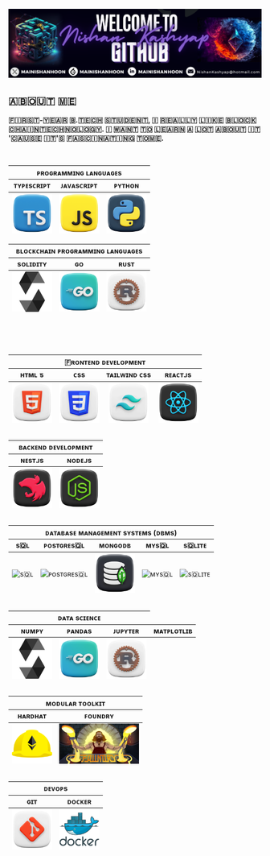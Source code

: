 <p align="center">
 <img src="https://github.com/mainishanhoon/mainishanhoon/blob/main/Assests/Github%20Cover%20Page.png" alt="Cover Page"/>
</p>

## ​🇦​​🇧​​🇴​​🇺​​🇹​ ​🇲​​🇪​

**🇫​🇮​🇷​🇸​🇹​-🇾​🇪​🇦​🇷​ 🇧​.🇹​🇪​🇨​🇭​ 🇸​🇹​🇺​🇩​🇪​🇳​🇹​, 🇮​ 🇷​🇪​🇦​🇱​🇱​🇾​ 🇱​🇮​🇰​🇪​ 🇧​🇱​🇴​🇨​🇰​🇨​🇭​🇦​🇮​🇳​ 🇹​🇪​🇨​🇭​🇳​🇴​🇱​🇴​🇬​🇾​. 🇮​ 🇼​🇦​🇳​🇹​ 🇹​🇴​ 🇱​🇪​🇦​🇷​🇳​ 🇦​ 🇱​🇴​🇹​ 🇦​🇧​🇴​🇺​🇹​ 🇮​🇹​ '🇨​🇦​🇺​🇸​🇪​ 🇮​🇹​'🇸​ 🇫​🇦​🇸​🇨​🇮​🇳​🇦​🇹​🇮​🇳​🇬​ 🇹​🇴​ 🇲​🇪​.**

<br/>
<div align="center">
<table>
  <thead>
    <tr>
      <th scope="col" colspan ="3">ᴘʀᴏɢʀᴀᴍᴍɪɴɢ ʟᴀɴɢᴜᴀɢᴇѕ</th>
    </tr>
  </thead>
  <tbody>
       <tr>
      <td align ="center"><b>ᴛʏᴘᴇѕᴄʀɪᴘᴛ</b></td>
      <td align ="center"><b>ᴊᴀᴠᴀѕᴄʀɪᴘᴛ</b></td>
      <td align ="center"><b>ᴘʏᴛʜᴏɴ</b></td>
    </tr>
  </tbody>
  <tfoot>
    <tr>
      <td align ="center"><img src="https://github.com/mainishanhoon/mainishanhoon/blob/main/Assests/TypeScript.png" title="ᴛʏᴘᴇѕᴄʀɪᴘᴛ" alt="ᴛʏᴘᴇѕᴄʀɪᴘᴛ" width="80" height="80"/></td>
      <td align ="center"><img src="https://github.com/mainishanhoon/mainishanhoon/blob/main/Assests/JavaScript.png" title="ᴊᴀᴠᴀѕᴄʀɪᴘᴛ" alt="ᴊᴀᴠᴀѕᴄʀɪᴘᴛ" width="80" height="80"/></td>
      <td align ="center"><img src="https://github.com/mainishanhoon/mainishanhoon/blob/main/Assests/Python.png" title="ᴘʏᴛʜᴏɴ" alt="ᴘʏᴛʜᴏɴ" width="80" height="80"/></td>     
    </tr>
  </tfoot>
</table>

<table>
  <thead>
    <tr>
      <th scope="col" colspan ="3">​​ʙʟᴏᴄᴋᴄʜᴀɪɴ ᴘʀᴏɢʀᴀᴍᴍɪɴɢ ʟᴀɴɢᴜᴀɢᴇѕ</th>
    </tr>
  </thead>
  <tbody>
       <tr>
      <td align ="center"><b>ѕᴏʟɪᴅɪᴛʏ</b></td>
      <td align ="center"><b>ɢᴏ</b></td>
      <td align ="center"><b>ʀᴜѕᴛ</b></td>
    </tr>
  </tbody>
  <tfoot>
    <tr>
      <td align ="center"><img src="https://github.com/devicons/devicon/blob/master/icons/solidity/solidity-original.svg" title="ѕᴏʟɪᴅɪᴛʏ" alt="ѕᴏʟɪᴅɪᴛʏ" width="80" height="80"/></td>
      <td align ="center"><img src="https://github.com/mainishanhoon/mainishanhoon/blob/main/Assests/Golang.png" title="ɢᴏʟᴀɴɢ" alt="ɢᴏʟᴀɴɢ" width="80" height="80"/></td>
      <td align ="center"><img src="https://github.com/mainishanhoon/mainishanhoon/blob/main/Assests/Rust.png" title="ʀᴜѕᴛ"  alt="ʀᴜѕᴛ" width="80" height="80"/></td>     
    </tr>
  </tfoot>
</table>
</div>
<br/>
<br>
<br/>
<table align="left">
  <thead>
    <tr>
      <th scope="col" colspan ="4">🇫ʀᴏɴᴛᴇɴᴅ ᴅᴇᴠᴇʟᴏᴘᴍᴇɴᴛ</th>
    </tr>
  </thead>
  <tbody>
       <tr>
      <td align ="center"><b>ʜᴛᴍʟ ƽ</b></td>
      <td align ="center"><b>ᴄѕѕ</b></td>
      <td align ="center"><b>ᴛᴀɪʟᴡɪɴᴅ ᴄѕѕ</b></td>
      <td align ="center"><b>ʀᴇᴀᴄᴛ.ᴊѕ</b></td>
    </tr>
  </tbody>
  <tfoot>
    <tr>
      <td align ="center"><img src="https://github.com/mainishanhoon/mainishanhoon/blob/main/Assests/HTML5.png" title="ʜᴛᴍʟ ƽ" alt="ʜᴛᴍʟ ƽ" width="80" height="80"/></td>
      <td align ="center"><img src="https://github.com/mainishanhoon/mainishanhoon/blob/main/Assests/CSS.png" title="ᴄѕѕ" alt="ᴄѕѕ" width="80" height="80"/></td>
      <td align ="center"><img src="https://github.com/mainishanhoon/mainishanhoon/blob/main/Assests/Tailwind%20CSS.png" title="ᴛᴀɪʟᴡɪɴᴅ ᴄѕѕ" alt="ᴛᴀɪʟᴡɪɴᴅ ᴄѕѕ" width="80" height="80"/></td>     
      <td align ="center"><img src="https://github.com/mainishanhoon/mainishanhoon/blob/main/Assests/React.js.png" title="ʀᴇᴀᴄᴛ.ᴊѕ" alt="ʀᴇᴀᴄᴛ.ᴊѕ" width="80" height="80"/></td>     
    </tr>
  </tfoot>
</table>

<table align="right">
  <thead>
    <tr>
      <th scope="col" colspan ="2">ʙᴀᴄᴋᴇɴᴅ ᴅᴇᴠᴇʟᴏᴘᴍᴇɴᴛ</th>
    </tr>
  </thead>
  <tbody>
    <tr>
      <td align ="center"><b>ɴᴇѕᴛ.ᴊѕ</b></td>
      <td align ="center"><b>ɴᴏᴅᴇ.ᴊѕ</b></td>
    </tr>
  </tbody>
  <tfoot>
    <tr>
      <td align ="center"><img src="https://github.com/mainishanhoon/mainishanhoon/blob/main/Assests/Nest.js.png" title="ɴᴇѕᴛ.ᴊѕ" alt="ɴᴇѕᴛ.ᴊѕ" width="80" height="80"/></td>
      <td align ="center"><img src="https://github.com/mainishanhoon/mainishanhoon/blob/main/Assests/Node.js.png" title="ɴᴏᴅᴇ.ᴊѕ"  alt="ɴᴏᴅᴇ.ᴊѕ" width="80" height="80"/></td>     
    </tr>
  </tfoot>
</table>
<br/>
<br>
<br/>
<table align="left">
  <thead>
    <tr>
      <th scope="col" colspan ="5">​​ᴅᴀᴛᴀʙᴀѕᴇ ᴍᴀɴᴀɢᴇᴍᴇɴᴛ ѕʏѕᴛᴇᴍѕ (ᴅʙᴍѕ)</th>
    </tr>
  </thead>
  <tbody>
       <tr>
      <td align ="center"><b>ѕ🇶​​ʟ</b></td>
      <td align ="center"><b>ᴘᴏѕᴛɢʀᴇѕ🇶ʟ</b></td>
      <td align ="center"><b>ᴍᴏɴɢᴏᴅʙ</b></td>
      <td align ="center"><b>ᴍʏѕ​​🇶ʟ</b></td>
      <td align ="center"><b>ѕ🇶ʟɪᴛᴇ</b></td>
    </tr>
  </tbody>
  <tfoot>
    <tr>
      <td align ="center"><img src="https://github.com/mainishanhoon/mainishanhoon/blob/main/Assests/ѕ🇶​​ʟ.png" title="ѕ🇶​​ʟ" alt="ѕ🇶​​ʟ" width="80" height="80"/></td>
      <td align ="center"><img src="https://github.com/devicons/devicon/blob/master/icons/postgreѕ🇶​​ʟ/postgreѕ🇶​​ʟ-original.svg" title="ᴘᴏѕᴛɢʀᴇѕ🇶​​ʟ" alt="ᴘᴏѕᴛɢʀᴇѕ🇶​​ʟ" width="80" height="80"/></td>
      <td align ="center"><img src="https://github.com/mainishanhoon/mainishanhoon/blob/main/Assests/MongoDB.png" title="ᴍᴏɴɢᴏᴅʙ" alt="ᴍᴏɴɢᴏᴅʙ" width="80" height="80"/></td>     
      <td align ="center"><img src="https://github.com/mainishanhoon/mainishanhoon/blob/main/Assests/Myѕ🇶​​ʟ.png" title="ᴍʏѕ🇶​​ʟ" alt="ᴍʏѕ🇶​​ʟ" width="80" height="80"/></td>     
      <td align ="center"><img src="https://github.com/mainishanhoon/mainishanhoon/blob/main/Assests/ѕ🇶​​ʟite.png" title="ѕ🇶​​ʟɪᴛᴇ" alt="ѕ🇶​​ʟɪᴛᴇ" width="80" height="80"/></td>     
    </tr>
  </tfoot>
</table>

<table align="right">
  <thead>
    <tr>
      <th scope="col" colspan ="3">ᴅᴀᴛᴀ ѕᴄɪᴇɴᴄᴇ</th>
    </tr>
  </thead>
  <tbody>
       <tr>
      <td align ="center"><b>ɴᴜᴍᴘʏ</b></td>
      <td align ="center"><b>ᴘᴀɴᴅᴀѕ</b></td>
      <td align ="center"><b>ᴊᴜᴘʏᴛᴇʀ</b></td>
      <td align ="center"><b>ᴍᴀᴛᴘʟᴏᴛʟɪʙ</b></td>
    </tr>
  </tbody>
  <tfoot>
    <tr>
      <td align ="center"><img src="https://github.com/devicons/devicon/blob/master/icons/solidity/solidity-original.svg" title="ѕᴏʟɪᴅɪᴛʏ" alt="ѕᴏʟɪᴅɪᴛʏ" width="80" height="80"/></td>
      <td align ="center"><img src="https://github.com/mainishanhoon/mainishanhoon/blob/main/Assests/Golang.png" title="ɢᴏʟᴀɴɢ" alt="ɢᴏʟᴀɴɢ" width="80" height="80"/></td>
      <td align ="center"><img src="https://github.com/mainishanhoon/mainishanhoon/blob/main/Assests/Rust.png" title="ʀᴜѕᴛ"  alt="ʀᴜѕᴛ" width="80" height="80"/></td>     
    </tr>
  </tfoot>
</table>
<br/>
<br>
<br/>
<table align="left">
  <thead>
    <tr>
      <th scope="col" colspan ="2">​​ᴍᴏᴅᴜʟᴀʀ ᴛᴏᴏʟᴋɪᴛ</th>
    </tr>
  </thead>
  <tbody>
       <tr>
      <td align ="center"><b>ʜᴀʀᴅʜᴀᴛ</b></td>
      <td align ="center"><b>ꜰᴏᴜɴᴅʀʏ</b></td>
    </tr>
  </tbody>
  <tfoot>
    <tr>
      <td align ="center"><img src="https://github.com/devicons/devicon/blob/master/icons/hardhat/hardhat-original.svg" title="ʜᴀʀᴅʜᴀᴛ" alt="ʜᴀʀᴅʜᴀᴛ" width="80" height="80"/></td>
      <td align ="center"><img src="https://github.com/mainishanhoon/mainishanhoon/blob/main/Assests/FoundrySS.jpeg" title="ꜰᴏᴜɴᴅʀʏ" alt="ꜰᴏᴜɴᴅʀʏ" width="159" height="80"/></td>
    </tr>
  </tfoot>
</table>

<table align="right">
  <thead>
    <tr>
      <th scope="col" colspan ="2">ᴅᴇᴠᴏᴘѕ</th>
    </tr>
  </thead>
  <tbody>
       <tr>
      <td align ="center"><b>ɢɪᴛ</b></td>
      <td align ="center"><b>ᴅᴏᴄᴋᴇʀ</b></td>
    </tr>
  </tbody>
  <tfoot>
    <tr>
      <td align ="center"><img src="https://github.com/mainishanhoon/mainishanhoon/blob/main/Assests/Git.png" title="ɢɪᴛ" alt="ɢɪᴛ" width="80" height="80"/></td>
      <td align ="center"><img src="https://github.com/devicons/devicon/blob/master/icons/docker/docker-original-wordmark.svg" title="ᴅᴏᴄᴋᴇʀ" alt="ᴅᴏᴄᴋᴇʀ" width="80" height="80"/></td>
    </tr>
  </tfoot>
</table>
<br/>

<!--
## ​🇵​​🇷​​🇴​​🇬​​🇷​​🇦​​🇲​​🇲​​🇮​​🇳​​🇬​ ​🇱​​🇦​​🇳​​🇬​​🇺​​🇦​​🇬​​🇪​​🇸​
| JavaScript | Go | Solidity | Python3 |
|:----------:|:----------:|:----------:|:----------:|
|<img src="https://github.com/mainishanhoon/mainishanhoon/blob/main/Assests/JavaScript.png" title="JavaScript" alt="JavaScript" width="80" height="80"/>|<img src="https://github.com/mainishanhoon/mainishanhoon/blob/main/Assests/Golang.png" title="Golang" alt="Golang" width="80" height="80"/>|<img src="https://github.com/devicons/devicon/blob/master/icons/solidity/solidity-original.svg" title="Solidity" alt="Solidity" width="80" height="80"/>|<img src="https://github.com/mainishanhoon/mainishanhoon/blob/main/Assests/Python.png" title="Python"  alt="Python" width="80" height="80"/>|


## 🇫​​🇷​​🇴​​🇳​​🇹​​🇪​​🇳​​🇩​ ​🇩​​🇪​​🇻​​🇪​​🇱​​🇴​​🇵​​🇪​​🇲​​🇪​​🇳​​🇹​
| HTML5 | CSS | Tailwind CSS |
|:----------:|:----------:|:----------:|
|<img src="https://github.com/mainishanhoon/mainishanhoon/blob/main/Assests/HTML5.png" title="HTML5" alt="HTML5" width="80" height="80"/>|<img src="https://github.com/mainishanhoon/mainishanhoon/blob/main/Assests/CSS.png" title="CSS" alt="CSS" width="80" height="80"/>|<img src="https://github.com/mainishanhoon/mainishanhoon/blob/main/Assests/Tailwind%20CSS.png" title="React.js" alt="React.js" width="80" height="80"/>|


## ​🇧​​🇦​​🇨​​🇰​​🇪​​🇳​​🇩​ ​🇩​​🇪​​🇻​​🇪​​🇱​​🇴​​🇵​​🇪​​🇲​​🇪​​🇳​​🇹​
| Node.js |
|:---------:|
|<img src="https://github.com/mainishanhoon/mainishanhoon/blob/main/Assests/Node.js.png" title="Node.js" alt="Node.js" width="80" height="80"/>|


## ​🇩​​🇦​​🇹​​🇦​ ​🇸​​🇨​​🇮​​🇪​​🇳​​🇨​​🇪
| Numpy | Pandas |  Jupyter | Matplotlib |
|:----------:|:----------:|:----------:|:----------:|
|<img src="https://github.com/mainishanhoon/mainishanhoon/blob/main/Assests/NumPy.png" title="Numpy" alt="Numpy" width="80" height="80"/>|<img src="https://github.com/devicons/devicon/blob/master/icons/pandas/pandas-original.svg" title="Pandas" alt="Pandas" width="80" height="80"/>|<img src="https://github.com/devicons/devicon/blob/master/icons/jupyter/jupyter-original-wordmark.svg" title="Jupyter" alt="Jupyter" width="80" height="80"/>|<img src="https://github.com/devicons/devicon/blob/master/icons/matplotlib/matplotlib-original.svg" title="Matplotlib" alt="Matplotlib" width="80" height="80"/>|

## ​🇩​​🇦​​🇹​​🇦​​🇧​​🇦​​🇸​​🇪​ ​🇲​​🇦​​🇳​​🇦​​🇬​​🇪​​🇲​​🇪​​🇳​​🇹​ ​🇸​​🇾​​🇸​​🇹​​🇪​​🇲​​🇸​ (​🇩​​🇧​​🇲​​🇸​)
| SQL | PostgreSQL | MongoDB | MySQL | SQLite |
|:-------:|:-------:|:-------:|:-------:|:-------:|
|<img src="https://github.com/mainishanhoon/mainishanhoon/blob/main/Assests/SQL.png" title="SQL" alt="SQL" width="80" height="80"/>|<img src="https://github.com/devicons/devicon/blob/master/icons/postgresql/postgresql-original.svg" title="PostgreSQL" alt="PostgreSQL" width="80" height="80"/>|<img src="https://github.com/mainishanhoon/mainishanhoon/blob/main/Assests/MongoDB.png" title="MongoDB" alt="MongoDB" width="80" height="80"/>|<img src="https://github.com/mainishanhoon/mainishanhoon/blob/main/Assests/MySQL.png" title="MySQL" alt="MySQL" width="80" height="80"/>|<img src="https://github.com/mainishanhoon/mainishanhoon/blob/main/Assests/SQLite.png" title="SQLite" alt="SQLite" width="80" height="80"/>|

## ​🇲​​🇴​​🇩​​🇺​​🇱​​🇦​​🇷​ ​🇹​​🇴​​🇴​​🇱​​🇰​​🇮​​🇹​
| HardHat | Foundry |
|:----------:|:----------:|
|<img src="https://github.com/devicons/devicon/blob/master/icons/hardhat/hardhat-original.svg" title="Hardhat" alt="Hardhat" width="80" height="80"/>|<img src="https://github.com/mainishanhoon/mainishanhoon/blob/main/Assests/FoundrySS.jpeg" title="Foundry" alt="Foundry" width="159" height="80"/>|

## ​🇩​​🇪​​🇻​​🇴​​🇵​​🇸
| Git | Docker |
|:----------:|:----------:|
|<img src="https://github.com/mainishanhoon/mainishanhoon/blob/main/Assests/Git.png" title="Git" alt="Git" width="80" height="80"/>|<img src="https://github.com/devicons/devicon/blob/master/icons/docker/docker-original-wordmark.svg" title="Docker" alt="Docker" width="80" height="80"/>|
-->
<!-- ## ​🇮​​🇳​​🇹​​🇪​​🇬​​🇷​​🇦​​🇹​​🇪​​🇩​ ​🇩​​🇪​​🇻​​🇪​​🇱​​🇴​​🇵​​🇲​​🇪​​🇳​​🇹​ ​🇪​​🇳​​🇻​​🇮​​🇷​​🇴​​🇳​​🇲​​🇪​​🇳​​🇹​ (​🇮​​🇩​​🇪​) -->
